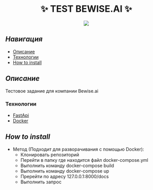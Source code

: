 <h1 align="center">✨ TEST BEWISE.AI ✨</h1>

<p align="center">  
<img src="https://img.shields.io/badge/python-3.12 -blueviolet.svg">

</p>


## ***Навигация***
- [Описание](#описание)
- [Технологии](#Технологии)
- [How to install](#how_to_install)

<a name="описание"></a> 
## ***Описание***

Тестовое задание для компании Bewise.ai

<a name="computer_vision_and_machine_learning"></a> 
### Технологии

- [FastApi](https://fastapi.tiangolo.com/)
- [Docker](https://www.docker.com/)

<a name="how_to_install"></a> 
## ***How to install***

- Метод (Подходит для разворачивания с помощью Docker):
  - Клонировать репозиторий
  - Перейти в папку где находится файл docker-compose.yml
  - Выполнить команду docker-compose build
  - Выполнить команду docker-compose up
  - Пререйти по адресу 127.0.0.1:8000/docs
  - Выполнить запрос
